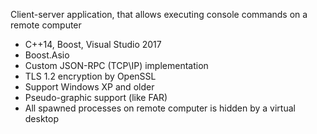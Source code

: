 Client-server application, that allows executing console commands on a remote computer
 - C++14, Boost, Visual Studio 2017
 - Boost.Asio
 - Custom JSON-RPC (TCP\IP) implementation 
 - TLS 1.2 encryption by OpenSSL
 - Support Windows XP and older
 - Pseudo-graphic support (like FAR)
 - All spawned processes on remote computer is hidden by a virtual desktop
